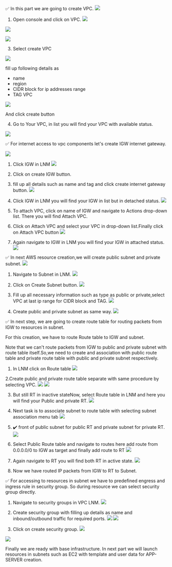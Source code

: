 ✅ In this part we are going to create VPC.
![](https://github.com/smitwaman/project-1/blob/main/images/VPC/1.png)

1. Open console and click on VPC.
![](https://github.com/smitwaman/project-1/blob/main/images/VPC/2.png)

![](https://github.com/smitwaman/project-1/blob/main/images/VPC/3.png)

![](https://github.com/smitwaman/project-1/blob/main/images/VPC/4.png)

3. Select create VPC

 ![](https://github.com/smitwaman/project-1/blob/main/images/VPC/5.png)  

fill up following details as 
- name 
- region
- CIDR block for ip addresses range
- TAG VPC

![](https://github.com/smitwaman/project-1/blob/main/images/VPC/6.png)

And click create button 

4. Go to Your VPC, in list you will find your VPC with available status.

![](https://github.com/smitwaman/project-1/blob/main/images/VPC/7.png)

✅ For internet access to vpc components let's create IGW internet gateway.

![](https://github.com/smitwaman/project-1/blob/main/images/VPC/8.png)

1. Click IGW in LNM
![](https://github.com/smitwaman/project-1/blob/main/images/VPC/9.png)

2. Click on create IGW button.

3. fill up all details such as name and tag and click create internet gateway button.
![](https://github.com/smitwaman/project-1/blob/main/images/VPC/10.png)

4. Click IGW in LNM you will find your IGW in list but in detached status.
![](https://github.com/smitwaman/project-1/blob/main/images/VPC/11.png)
5. To attach VPC, click on name of IGW and navigate to Actions drop-down list. There you will find Attach VPC.

6. Click on Attach VPC and select your VPC in drop-down list.Finally click on Attach VPC button
![](https://github.com/smitwaman/project-1/blob/main/images/VPC/12.png)
7. Again navigate to IGW in LNM you will find your IGW in attached status.
![](https://github.com/smitwaman/project-1/blob/main/images/VPC/13.png)


✅ In next AWS resource creation,we will create public subnet and private subnet.
![](https://github.com/smitwaman/project-1/blob/main/images/VPC/14.png)

1. Navigate to Subnet in LNM.
![](https://github.com/smitwaman/project-1/blob/main/images/VPC/15.png)

2. Click on Create Subnet button.
![](https://github.com/smitwaman/project-1/blob/main/images/VPC/16.png)

3. Fill up all necessary information such as type as public or private,select VPC at last ip range for CIDR block and TAG.
![](https://github.com/smitwaman/project-1/blob/main/images/VPC/17.png)

4. Create public and private subnet as same way.
![](https://github.com/smitwaman/project-1/blob/main/images/VPC/18.png)

✅ In next step, we are going to create route table for routing packets from IGW to resources in subnet.

For this creation, we have to route Route table to IGW and subnet.

Note that we can't route packets from IGW to public and private subnet with route table itself.So,we need to create and association with public route table and private route table with public and private subnet respectively.
1. In LNM click on Route table
![](https://github.com/smitwaman/project-1/blob/main/images/VPC/19.png)

2.Create public and private route table separate with same procedure by selecting VPC.
![](https://github.com/smitwaman/project-1/blob/main/images/VPC/20.png)
![](https://github.com/smitwaman/project-1/blob/main/images/VPC/26.png)

3. But still RT in inactive stateNow, select Route table in LNM and here you will find your Public and private RT.
![](https://github.com/smitwaman/project-1/blob/main/images/VPC/25.png)

4. Next task is to associate subnet to route table with selecting subnet association menu tab
![](https://github.com/smitwaman/project-1/blob/main/images/VPC/27.png)

5. ✔️ front of public subnet for public RT and private subnet for private RT.
![](https://github.com/smitwaman/project-1/blob/main/images/VPC/25.png)


6. Select Public Route table and navigate to routes here add route from 0.0.0.0/0 to IGW as target and finally add route to RT
![](https://github.com/smitwaman/project-1/blob/main/images/VPC/22.png)

7. Again navigate to RT you will find both RT in active state.
![](https://github.com/smitwaman/project-1/blob/main/images/VPC/23.png)

8. Now we have routed IP packets from IGW to RT to Subnet.


✅ For accessing to resources in subnet we have to predefined engress and ingress rule in security group. So during resource we can select security group directly.

1. Navigate to security groups in VPC LNM.
![](https://github.com/smitwaman/project-1/blob/main/images/VPC/28.png)

2. Create security group with filling up details as name and inbound/outbound traffic for required ports.
![](https://github.com/smitwaman/project-1/blob/main/images/VPC/29.png)
![](https://github.com/smitwaman/project-1/blob/main/images/VPC/30.png)


4. Click on create security group.
![](https://github.com/smitwaman/project-1/blob/main/images/VPC/31.png)

![](https://github.com/smitwaman/project-1/blob/main/images/VPC/32.png)


Finally we are ready with base infrastructure. In next part we will launch resources in subnets such as EC2 with template and user data for APP-SERVER creation.






